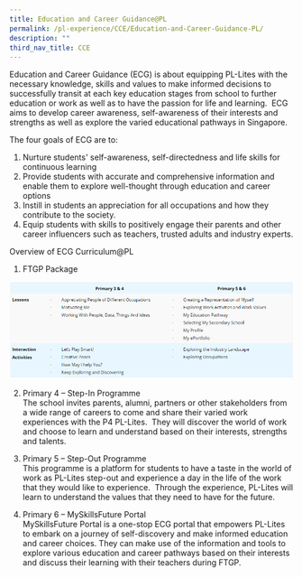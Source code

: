 ```yaml
---
title: Education and Career Guidance@PL
permalink: /pl-experience/CCE/Education-and-Career-Guidance-PL/
description: ""
third_nav_title: CCE
---
```

Education and Career Guidance (ECG) is about equipping PL-Lites with the necessary knowledge, skills and values to make informed decisions to successfully transit at each key education stages from school to further education or work as well as to have the passion for life and learning.  ECG aims to develop career awareness, self-awareness of their interests and strengths as well as explore the varied educational pathways in Singapore.  
  
The four goals of ECG are to:  
  

1.  Nurture students' self-awareness, self-directedness and life skills for continuous learning 
2.  Provide students with accurate and comprehensive information and enable them to explore well-thought through education and career options 
3.  Instill in students an appreciation for all occupations and how they contribute to the society.
4.  Equip students with skills to positively engage their parents and other career influencers such as teachers, trusted adults and industry experts.

  

Overview of ECG Curriculum@PL

  

1.  FTGP Package

![](/images/PL%20Experience/Curriculum/CCE/Education%20and%20Career/E1.png)

2. Primary 4 – Step-In Programme  
The school invites parents, alumni, partners or other stakeholders from a wide range of careers to come and share their varied work experiences with the P4 PL-Lites.  They will discover the world of work and choose to learn and understand based on their interests, strengths and talents. 

  

  

3. Primary 5 – Step-Out Programme  
 This programme is a platform for students to have a taste in the world of work as PL-Lites step-out and experience a day in the life of the work that they would like to experience.  Through the experience, PL-Lites will learn to understand the values that they need to have for the future.  

  

4. Primary 6 – MySkillsFuture Portal  
MySkillsFuture Portal is a one-stop ECG portal that empowers PL-Lites to embark on a journey of self-discovery and make informed education and career choices. They can make use of the information and tools to explore various education and career pathways based on their interests and discuss their learning with their teachers during FTGP.